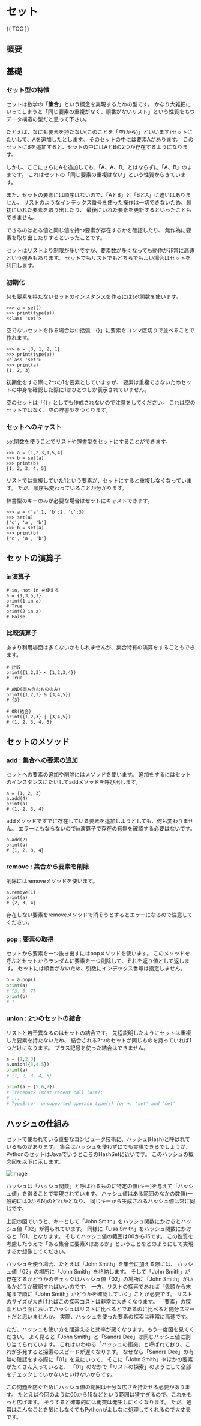 # セット

{{ TOC }}

## 概要




## 基礎

### セット型の特徴

セットは数学の「**集合**」という概念を実現するための型です。
かなり大雑把にいってしまうと「同じ要素の重複がなく、順番がないリスト」という性質をもつデータ構造の型だと思って下さい。

たとえば、なにも要素を持たない(このことを「空(から)」といいます)セットにたいして、Aを追加したとします。
そのセットの中には要素Aがあります。
このセットにBを追加すると、セットの中にはAとBの2つが存在するようになります。

しかし、ここにさらにAを追加しても、「A、A、B」とはならずに「A、B」のままです。
これはセットの「同じ要素の重複はない」という性質からきています。

また、セットの要素には順序はないので、「AとB」と「BとA」に違いはありません。
リストのようなインデックス番号を使った操作は一切できないため、最初にいれた要素を取り出したり、
最後にいれた要素を更新するといったこともできません。

できるのはある値と同じ値を持つ要素が存在するかを確認したり、
無作為に要素を取り出したりするといったことです。

セットはリストより制限が多いですが、要素数が多くなっても動作が非常に高速という強みもあります。
セットでもリストでもどちらでもよい場合はセットを利用します。


### 初期化

何も要素を持たないセットのインスタンスを作るにはset関数を使います。

```text
>>> a = set()
>>> print(type(a))
<class 'set'>
```

空でないセットを作る場合は中括弧「{}」に要素をコンマ区切りで並べることで作れます。

```text
>>> a = {3, 1, 2, 1}
>>> print(type(a))
<class 'set'>
>>> print(a)
{1, 2, 3}
```

初期化をする際に2つの1を要素としていますが、
要素は重複できないためセットの中身を確認した際に1はひとつしか表示されていません。

空のセットは「{}」としても作成されないので注意をしてください。
これは空のセットではなく、空の辞書型をつくります。


### セットへのキャスト

set関数を使うことでリストや辞書型をセットにすることができます。

```text
>>> a = [1,2,3,1,5,4]
>>> b = set(a)
>>> print(b)
{1, 2, 3, 4, 5}
```

リストでは重複していた1という要素が、セットにすると重複しなくなっています。
ただ、順序も変わっていることが分かります。

辞書型のキーのみが必要な場合はセットにキャストできます。

```text
>>> a = {'a':1, 'b':2, 'c':3}
>>> set(a)
{'c', 'a', 'b'}
>>> b = set(a)
>>> print(b)
{'c', 'a', 'b'}
```

## セットの演算子

### in演算子

```text
# in, not in を使える
a = {1,3,5,7}
print(1 in a)
# True
print(2 in a)
# False
```
### 比較演算子

あまり利用場面は多くないかもしれませんが、集合特有の演算をすることもできます。

```text
# 比較
print({1,2,3} < {1,2,3,4})
# True

# AND(両方含むもののみ)
print({1,2,3} & {3,4,5})
# {3}

# OR(結合)
print({1,2,3} | {3,4,5})
# {1, 2, 3, 4, 5}
```

## セットのメソッド

### add : 集合への要素の追加

セットへの要素の追加や削除にはメソッドを使います。
追加をするにはセットのインスタンスにたいしてaddメソッドを呼び出します。

```text
a = {1, 2, 3}
a.add(4)
print(a)
# {1, 2, 3, 4}
```

addメソッドですでに存在している要素を追加しようとしても、何も変わりません。
エラーにもならないのでin演算子で存在の有無を確認する必要はないです。

```text
a.add(2)
print(a)
# {1, 2, 3, 4}
```

### remove : 集合から要素を削除

削除にはremoveメソッドを使います。

```text
a.remove(1)
print(a)
# {2, 3, 4}
```

存在しない要素をremoveメソッドで消そうとするとエラーになるので注意してください。

### pop : 要素の取得

セットから要素を一つ抜き出すにはpopメソッドを使います。
このメソッドを呼ぶとセットからランダムに要素を一つ削除して、それを返り値として返します。
セットには順番がないため、引数にインデックス番号は指定しません。

```python
b = a.pop()
print(a)
# {3, 5, 7}
print(b)
# 1
```

### union : 2つのセットの結合

リストと若干異なるのはセットの結合です。
先程説明したようにセットは重複した要素を持たないため、
結合される2つのセットが同じものを持っていれば1つだけになります。
プラス記号を使った結合はできません。

```python
a = {1,2,3}
a.union({3,4,5})
print(a)
# {1, 2, 3, 4, 5}

print(a + {5,6,7})
# Traceback (most recent call last):
# ...
# TypeError: unsupported operand type(s) for +: 'set' and 'set'
```

## ハッシュの仕組み

セットで使われている重要なコンピュータ技術に、ハッシュ(Hash)と呼ばれているものがあります。
集合はハッシュを使わずにでも実現できるでしょうが、
PythonのセットはJavaでいうところのHashSetに近いです。
このハッシュの概念図を以下に示します。

![image](./0075_image/01.jpg)

ハッシュは「ハッシュ関数」と呼ばれるものに特定の値(キー)を与えて「ハッシュ値」を得ることで実現されています。
ハッシュ値はある範囲のなかの数値(一般的には0からN)のどれかとなり、
同じキーから生成されるハッシュ値は常に同じです。

上記の図でいうと、キーとして「John Smith」をハッシュ関数にかけるとハッシュ値「02」が得られています。
同様に「Lisa Smith」をハッシュ関数にかけると「01」となります。
そしてハッシュ値の範囲は00から15です。
この性質を考慮したうえで「ある集合に要素Xはあるか」ということをどのようにして実現するか想像してください。

ハッシュを使う場合、たとえば「John Smith」を集合に加える際には、
ハッシュ値「02」の場所に「John Smith」を格納します。
そして「John Smith」が存在するかどうかのチェックはハッシュ値「02」の場所に「John Smith」がいるかどうか確認すればいいのです。
一方、リストの探索であれば「先頭から末尾まで順に「John Smith」かどうかを確認していく」ことが必要です。
リストのサイズが大きければこの探索コストは非常に大きくなります。
「要素」の探索という面においてハッシュはリストに比べるとであるのに比べると随分スマートだと思いませんか。
実際、ハッシュを使った要素の探索は非常に高速です。

ただ、ハッシュも使い方を間違えると効率が悪くなります。もう一度図を見てください。
よく見ると「John Smith」と「Sandra Dee」は同じハッシュ値に割り当てられています。
これはいわゆる「ハッシュの衝突」と呼ばれており、これが多発すると探索のスピードが遅くなります。
なぜなら「Sandra Dee」の有無の確認をする際に「01」を見にいって、
そこに「John Smith」やほかの要素がたくさん入っていると、
「01」のなかで「リストの探索」のようにして全部をチェックしていかないといけないからです。

この問題を防ぐためにハッシュ値の範囲は十分な広さを持たせる必要があります。
たとえば今回のように00から15などという範囲は狭すぎるので、これをもっと広げます。
そうすると確率的には衝突は発生しにくくなります。
ただ、通常はこんなことを気にしなくてもPythonがよしなに処理してくれるので大丈夫です。

